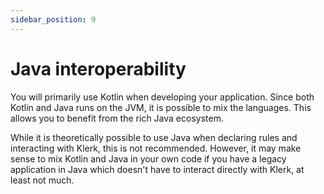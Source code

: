 ```yaml
---
sidebar_position: 9
---
```


# Java interoperability

You will primarily use Kotlin when developing your application. Since both Kotlin and Java runs
on the JVM, it is possible to mix the languages. This allows you to benefit from the rich Java ecosystem. 

While it is theoretically possible to use Java when
declaring rules and interacting with Klerk, this is not recommended. However, it may make sense
to mix Kotlin and Java in your own code if you have a legacy application in Java which doesn't have to interact directly with 
Klerk, at least not much.
